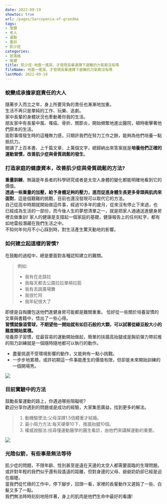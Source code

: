 ```yaml
---
date: 2022-09-19
showtoc: true
url: /pages/Sarcopenia-of-grandma
tags:
- 復健
- 老人
- 運動
- 重訓
- 肌少症
categories:
- 部落格
- 復健
title: 肌少症-地震一搖晃，才發現長輩連蹲下避難的力氣都沒有嗎
fileName: 地震一搖晃，才發現長輩連蹲下避難的力氣都沒有嗎
lastMod: 2022-09-19
---
```

### 蛻變成承擔家庭責任的大人

隨著步入而立之年，身上所要背負的責任也漸漸地加重。  
生活不再只是單純的工作、玩樂、追劇。  
家中長輩的身體狀況也牽動著你我的生活。  
朋友家中有長輩中風、罹癌、骨折、關節炎，開始頻繁地進出醫院，頓時衝擊著他們原本的生活。  
面對事情發生時的這種無力感，只期許我們在努力工作之餘，能夠為他們培養一點抵抗力。  
閱讀了上百本書、上千篇文章、上萬個文字，總歸納出來答案就是**培養他們正確的運動習慣，改善肌少症與骨質疏鬆的發生**。

### 打造家庭的健康資本，改善肌少症與骨質疏鬆的方法?

**重量訓練**，無論是年長者的科學研究或者是太空人身體的變化都能明確地看到它的價值。  
**透過一些重量的加壓，給予身體足夠的壓力，進而促進身體生長更多骨頭與肌肉來面對**，這是個艱難的挑戰，目前也還沒發現可以取代它的方法。  
自己從高中時期就開始做這件事，經過10多年的歲月，從來沒有停止下來過，也已經成為生活的一部份，而今後人生的夢想清單之一，就是把家人通通送進健身房裡去做重訓!
家人的健康是支撐起一個家庭的基礎，健康報告上的任何紅字，都有如地雷般潛藏在我們生活之中。  
不知何年何月不小心踩到時，對生活產生驚天動地的影響。

### 如何建立起這樣的習慣?

在鼓勵的過程中，總是要面對各種認知建立的難關。  
>例如:
>* 我有在走路拉
>* 我每天都去公園拉拉單槓拉筋
>* 我有去跳廣場舞
>* 我很忙阿
>* 我年紀很大了

即便是自掏腰包送他們進健身房可能都是難關重重。 
恰好從一些關於培養習慣的文章與書籍中，悟出了一些心得。  
**習慣就像滾雪球，不期望他一開始就有如巨石般的大顆，可以試著從綠豆般大小的難度開始累積。**  
培養原子習慣，從最容易的運動開始做起，簡單的扶牆高抬腿或是胸前彈力帶前推的阻力訓練就是一個隨時隨地都可以執行的動作。
* 盡量挑選不受環境影響的動作，又能夠有一點小挑戰。
* 一步步地累積，或許初期這一件事能產生的價值有限，但卻是未來開始訓練的一個開場秀。

![](https://cdn.jsdelivr.net/gh/xiang0805/blogimage/img/地震ㄧ搖晃-1.jpeg)

### 目前實驗中的方法

鼓勵長輩運動的路上，你遇過哪些阻礙呢?  
歡迎分享你遇到的問題或是成功的經驗，大家集思廣益，找到更多的解法。
>1. 動機驅使法:父母深蹲1.5倍體重才結婚。
>2. 最小阻力方法:每天硬舉10下、推牆抬腿10個。
>3. 權威說服法:找尋懂運動醫學的醫生看診，由他們來講解運動的重要。

![](https://cdn.jsdelivr.net/gh/xiang0805/blogimage/img/地震ㄧ搖晃-2.jpeg)

### 光陰似箭，有些事是無法等待

肌少症的問題，不限年齡、性別甚至是遠在天邊的太空人都需要面臨的生理問題。  
或許對年輕的我們似乎還有段遙遠的距離，但對身邊的父母、爺爺奶奶卻已經是迫在眉睫。  
當我們從忙碌的工作中，停下腳步，回頭一看，家裡的長輩動作又遲鈍了一些、白髮又多了一點。  
我們無法時時刻刻地陪伴著，身上的肌肉是他們生命中最好的看護!

